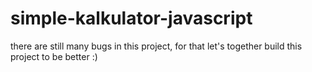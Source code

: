 # simple-kalkulator-javascript
there are still many bugs in this project, for that let's together build this project to be better :)
